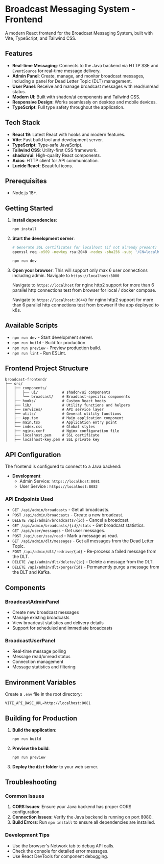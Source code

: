 # Broadcast Messaging System - Frontend

A modern React frontend for the Broadcast Messaging System, built with Vite, TypeScript, and Tailwind CSS.

## Features

- **Real-time Messaging**: Connects to the Java backend via HTTP SSE and `EventSource` for real-time message delivery.
- **Admin Panel**: Create, manage, and monitor broadcast messages, including a panel for Dead Letter Topic (DLT) management.
- **User Panel**: Receive and manage broadcast messages with read/unread status.
- **Modern UI**: Built with shadcn/ui components and Tailwind CSS.
- **Responsive Design**: Works seamlessly on desktop and mobile devices.
- **TypeScript**: Full type safety throughout the application.

## Tech Stack

- **React 19**: Latest React with hooks and modern features.
- **Vite**: Fast build tool and development server.
- **TypeScript**: Type-safe JavaScript.
- **Tailwind CSS**: Utility-first CSS framework.
- **shadcn/ui**: High-quality React components.
- **Axios**: HTTP client for API communication.
- **Lucide React**: Beautiful icons.

## Prerequisites

- Node.js 18+.

## Getting Started

1.  **Install dependencies**:
    ```bash
    npm install
    ```

2.  **Start the development server**:
    ```bash
    # Generate SSL certificates for localhost (if not already present)
    openssl req -x509 -newkey rsa:2048 -nodes -sha256 -subj '/CN=localhost' -keyout localhost-key.pem -out localhost.pem -days 3650

    npm run dev
    ```

3.  **Open your browser**:
    This will support only max 6 user connections including admin.
    Navigate to `https://localhost:3000`

    Navigate to `https://localhost` for nginx http2 support for more than 6 parallel http connections test from browser for local / docker compose.

    Navigate to `https://localhost:30443` for nginx http2 support for more than 6 parallel http connections test from browser if the app deployed to k8s.

## Available Scripts

-   `npm run dev` - Start development server.
-   `npm run build` - Build for production.
-   `npm run preview` - Preview production build.
-   `npm run lint` - Run ESLint.

## Frontend Project Structure

```
broadcast-frontend/
├── src/
│   ├── components/
│   │   ├── ui/           # shadcn/ui components
│   │   └── broadcast/    # Broadcast-specific components
│   ├── hooks/            # Custom React hooks
│   ├── lib/              # Utility functions and helpers
│   ├── services/         # API service layer
│   ├── utils/            # General utility functions
│   ├── App.tsx           # Main application component
│   ├── main.tsx          # Application entry point
│   └── index.css         # Global styles
│   ├── nginx.conf        # Nginx configuration file
│   ├── localhost.pem     # SSL certificate
│   ├── localhost-key.pem # SSL private key
```

## API Configuration

The frontend is configured to connect to a Java backend:

- **Development**: 
    - Admin Service: `https://localhost:8081` 
    - User Service : `https://localhost:8082`

### API Endpoints Used

-   `GET /api/admin/broadcasts` - Get all broadcasts.
-   `POST /api/admin/broadcasts` - Create a new broadcast.
-   `DELETE /api/admin/broadcasts/{id}` - Cancel a broadcast.
-   `GET /api/admin/broadcasts/{id}/stats` - Get broadcast statistics.
-   `GET /api/user/messages` - Get user messages.
-   `POST /api/user/sse/read` - Mark a message as read.
-   `GET /api/admin/dlt/messages` - Get all messages from the Dead Letter Topic.
-   `POST /api/admin/dlt/redrive/{id}` - Re-process a failed message from the DLT.
-   `DELETE /api/admin/dlt/delete/{id}` - Delete a message from the DLT.
-   `DELETE /api/admin/dlt/purge/{id}` - Permanently purge a message from the DLT and Kafka.

## Components

### BroadcastAdminPanel
- Create new broadcast messages
- Manage existing broadcasts
- View broadcast statistics and delivery details
- Support for scheduled and immediate broadcasts

### BroadcastUserPanel
- Real-time message polling
- Message read/unread status
- Connection management
- Message statistics and filtering

## Environment Variables

Create a `.env` file in the root directory:

```env
VITE_API_BASE_URL=http://localhost:8081
```

## Building for Production

1. **Build the application**:
   ```bash
   npm run build
   ```

2. **Preview the build**:
   ```bash
   npm run preview
   ```

3. **Deploy the `dist` folder** to your web server.

## Troubleshooting

### Common Issues

1. **CORS Issues**: Ensure your Java backend has proper CORS configuration.
2. **Connection Issues**: Verify the Java backend is running on port 8080.
3. **Build Errors**: Run `npm install` to ensure all dependencies are installed.

### Development Tips

- Use the browser's Network tab to debug API calls.
- Check the console for detailed error messages.
- Use React DevTools for component debugging.
